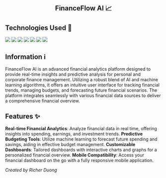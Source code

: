 <h2 align="center">
  FinanceFlow AI 📈
</h2> 
<!--
<p align="center">
  <a href="#" target="_blank" rel="noreferrer"><img src="https://i.imgur.com/Imwwyeb.png" alt="Portfolio Screenshot"></a>
</p>
-->

## Technologies Used 🔧
<div>
  <img src="https://img.shields.io/badge/-JavaScript-161b22?style=for-the-badge&logo=javascript&labelColor=black">
  <img src="https://img.shields.io/badge/-TypeScript-161b22?style=for-the-badge&logo=typescript&labelColor=black">
  <img src="https://img.shields.io/badge/MongoDB-161b22?style=for-the-badge&logo=mongodb&labelColor=black">
  <img src="https://img.shields.io/badge/express.js-161b22?style=for-the-badge&logo=express&logoColor=%2361DAFB&labelColor=black">
  <img src="https://img.shields.io/badge/react-161b22?style=for-the-badge&logo=react&logoColor=%2361DAFB&labelColor=black">
  <img src="https://img.shields.io/badge/node.js-161b22?style=for-the-badge&logo=node.js&labelColor=black">
  <img src="https://img.shields.io/badge/-CSS-161b22?style=for-the-badge&logo=css3&logoColor=%231572B6&labelColor=black">
</div>

## Information ℹ
FinanceFlow AI is an advanced financial analytics platform designed to provide real-time insights and predictive analysis for personal and corporate finance management. Utilizing a robust blend of AI and machine learning algorithms, it offers an intuitive user interface for tracking financial trends, managing budgets, and forecasting future financial scenarios. The platform integrates seamlessly with various financial data sources to deliver a comprehensive financial overview.

## Features ✨
**Real-time Financial Analytics**: Analyze financial data in real time, offering insights into spending, earnings, and investment trends.
**Predictive Budgeting Tools**: Utilize machine learning to forecast future spending and savings, aiding in effective budget management.
**Customizable Dashboards**: Tailored dashboards with interactive charts and graphs for a personalized financial overview.
**Mobile Compatibility**: Access your financial dashboard on the go with a fully responsive mobile application.
<!--
Visit the live site to see my work in action: [richerduong.com](https://richerduong.com) <br><br>
-->

*Created by Richer Duong*
